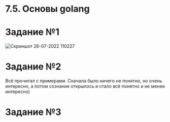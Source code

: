 # 7.5. Основы golang

# Задание №1 

![Скриншот 26-07-2022 110227](https://user-images.githubusercontent.com/93032289/180955959-11f8bfe4-a72d-4382-847f-490c1f7696d0.jpg)

# Задание №2

Всё прочитал с примерами. Сначала было ничего не понятно, но очень интересно, а потом сознание открылось и стало всё понятно и не менее интересно)

# Задание №3
